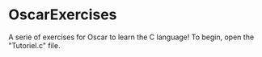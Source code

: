 # OscarExercises
A serie of exercises for Oscar to learn the C language!
To begin, open the "Tutoriel.c" file.

